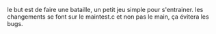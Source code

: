 le but est de faire une bataille, un petit jeu simple pour s'entrainer.
les changements se font sur le maintest.c et non pas le main, ça évitera les bugs.

